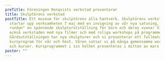 ```yaml
---
preTitle: Föreningen Renqvists verkstad presenterar
title: Skulptörens verkstad
postTitle: Ett museum för skulptörens alla hantverk. Skulptörens verkstad
  startar upp verksamheten 7 maj med en invigning av vår nya satsning, "Lilla
  rundan" en spännande skulpturutställning för barn och deras vuxna! Vi öppnar
  också verkstaden med nya filmer och med roliga workshops på programmet.
  Gårdsutställningen har nya skulpturer och vi presenterar ett fullmatat
  kursprogram för vår och höst. Våren satsar vi på många gemensamma workshops
  och kurser. Kursprogrammet i sin helhet presenteras i mitten av mars!
poster: ""
---
```

